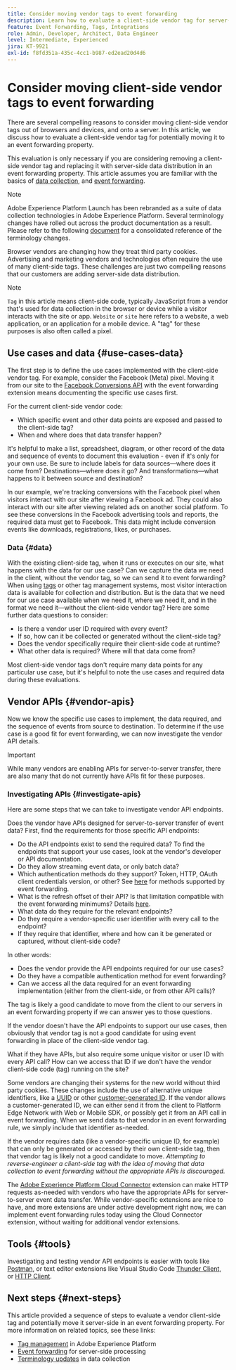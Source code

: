 ```yaml
---
title: Consider moving vendor tags to event forwarding
description: Learn how to evaluate a client-side vendor tag for server-side data distribution.
feature: Event Forwarding, Tags, Integrations
role: Admin, Developer, Architect, Data Engineer
level: Intermediate, Experienced
jira: KT-9921
exl-id: f8fd351a-435c-4cc1-b987-ed2ead20d4d6
---
```

# Consider moving client-side vendor tags to event forwarding

There are several compelling reasons to consider moving client-side vendor tags out of browsers and devices, and onto a server. In this article, we discuss how to evaluate a client-side vendor tag for potentially moving it to an event forwarding property.

This evaluation is only necessary if you are considering removing a client-side vendor tag and replacing it with server-side data distribution in an event forwarding property. This article assumes you are familiar with the basics of [data collection](https://experienceleague.adobe.com/docs/data-collection.html), and [event forwarding](https://experienceleague.adobe.com/docs/experience-platform/tags/event-forwarding/overview.html).

>[!NOTE]
>
>Adobe Experience Platform Launch has been rebranded as a suite of data collection technologies in Adobe Experience Platform. Several terminology changes have rolled out across the product documentation as a result. Please refer to the following [document](https://experienceleague.adobe.com/docs/experience-platform/tags/term-updates.html) for a consolidated reference of the terminology changes.

Browser vendors are changing how they treat third party cookies. Advertising and marketing vendors and technologies often require the use of many client-side tags. These challenges are just two compelling reasons that our customers are adding server-side data distribution.

>[!NOTE]
>
>`Tag` in this article means client-side code, typically JavaScript from a vendor that's used for data collection in the browser or device while a visitor interacts with the site or app. `Website` or `site` here refers to a website, a web application, or an application for a mobile device. A "tag" for these purposes is also often called a pixel.

## Use cases and data {#use-cases-data}

The first step is to define the use cases implemented with the client-side vendor tag. For example, consider the Facebook (Meta) pixel. Moving it from our site to the [Facebook Conversions API](https://exchange.adobe.com/apps/ec/105509/facebook-conversions-api-extension) with the event forwarding extension means documenting the specific use cases first.

For the current client-side vendor code:

- Which specific event and other data points are exposed and passed to the client-side tag?
- When and where does that data transfer happen?

It's helpful to make a list, spreadsheet, diagram, or other record of the data and sequence of events to document this evaluation - even if it's only for your own use. Be sure to include labels for data sources&mdash;where does it come from? Destinations&mdash;where does it go? And transformations&mdash;what happens to it between source and destination?

In our example, we're tracking conversions with the Facebook pixel when visitors interact with our site after viewing a Facebook ad. They could also interact with our site after viewing related ads on another social platform. To see these conversions in the Facebook advertising tools and reports, the required data must get to Facebook. This data might include conversion events like downloads, registrations, likes, or purchases.

### Data {#data}

With the existing client-side tag, when it runs or executes on our site, what happens with the data for our use case? Can we capture the data we need in the client, without the vendor tag, so we can send it to event forwarding? When using [tags](https://experienceleague.adobe.com/docs/experience-platform/tags/home.html) or other tag management systems, most visitor interaction data is available for collection and distribution. But is the data that we need for our use case available when we need it, where we need it, and in the format we need it&mdash;without the client-side vendor tag? Here are some further data questions to consider:

- Is there a vendor user ID required with every event?
- If so, how can it be collected or generated without the client-side tag?
- Does the vendor specifically require their client-side code at runtime?
- What other data is required? Where will that data come from?

Most client-side vendor tags don't require many data points for any particular use case, but it's helpful to note the use cases and required data during these evaluations.

## Vendor APIs {#vendor-apis}

Now we know the specific use cases to implement, the data required, and the sequence of events from source to destination. To determine if the use case is a good fit for event forwarding, we can now investigate the vendor API details.

>[!IMPORTANT]
>
>While many vendors are enabling APIs for server-to-server transfer, there are also many that do not currently have APIs fit for these purposes.

### Investigating APIs {#investigate-apis}

Here are some steps that we can take to investigate vendor API endpoints.

Does the vendor have APIs designed for server-to-server transfer of event data? First, find the requirements for those specific API endpoints:

- Do the API endpoints exist to send the required data? To find the endpoints that support your use cases, look at the vendor's developer or API documentation.
- Do they allow streaming event data, or only batch data?
- Which authentication methods do they support? Token, HTTP, OAuth client credentials version, or other? See [here](https://experienceleague.adobe.com/docs/experience-platform/tags/event-forwarding/secrets.html) for methods supported by event forwarding.
- What is the refresh offset of their API? Is that limitation compatible with the event forwarding minimums? Details [here](https://experienceleague.adobe.com/docs/experience-platform/tags/event-forwarding/secrets.html#:~:text=you%20can%20configure%20the%20Refresh%20Offset%20value%20for%20the%20secret).
- What data do they require for the relevant endpoints?
- Do they require a vendor-specific user identifier with every call to the endpoint?
- If they require that identifier, where and how can it be generated or captured, without client-side code?

In other words:

- Does the vendor provide the API endpoints required for our use cases?
- Do they have a compatible authentication method for event forwarding?
- Can we access all the data required for an event forwarding implementation (either from the client-side, or from other API calls)?

The tag is likely a good candidate to move from the client to our servers in an event forwarding property if we can answer yes to those questions.

If the vendor doesn't have the API endpoints to support our use cases, then obviously that vendor tag is not a good candidate for using event forwarding in place of the client-side vendor tag.

What if they have APIs, but also require some unique visitor or user ID with every API call? How can we access that ID if we don't have the vendor client-side code (tag) running on the site?

Some vendors are changing their systems for the new world without third party cookies. These changes include the use of alternative unique identifiers, like a [UUID](https://developer.mozilla.org/en-US/docs/Glossary/UUID) or other [customer-generated ID](https://experienceleague.adobe.com/docs/experience-platform/edge/identity/first-party-device-ids.html). If the vendor allows a customer-generated ID, we can either send it from the client to Platform Edge Network with Web or Mobile SDK, or possibly get it from an API call in event forwarding. When we send data to that vendor in an event forwarding rule, we simply include that identifier as-needed.

If the vendor requires data (like a vendor-specific unique ID, for example) that can only be generated or accessed by their own client-side tag, then that vendor tag is likely not a good candidate to move. _Attempting to reverse-engineer a client-side tag with the idea of moving that data collection to event forwarding without the appropriate APIs is discouraged._

The [Adobe Experience Platform Cloud Connector](https://experienceleague.adobe.com/docs/experience-platform/tags/extensions/adobe/cloud-connector/overview.html) extension can make HTTP requests as-needed with vendors who have the appropriate APIs for server-to-server event data transfer. While vendor-specific extensions are nice to have, and more extensions are under active development right now, we can implement event forwarding rules today using the Cloud Connector extension, without waiting for additional vendor extensions.

## Tools {#tools}

Investigating and testing vendor API endpoints is easier with tools like [Postman](https://www.postman.com/), or text editor extensions like Visual Studio Code [Thunder Client](https://marketplace.visualstudio.com/items?itemName=rangav.vscode-thunder-client), or [HTTP Client](https://marketplace.visualstudio.com/items?itemName=mkloubert.vscode-http-client).

## Next steps {#next-steps}

This article provided a sequence of steps to evaluate a vendor client-side tag and potentially move it server-side in an event forwarding property. For more information on related topics, see these links:

- [Tag management](https://experienceleague.adobe.com/docs/experience-platform/tags/home.html) in Adobe Experience Platform
- [Event forwarding](https://experienceleague.adobe.com/docs/experience-platform/tags/event-forwarding/overview.html) for server-side processing
- [Terminology updates](https://experienceleague.adobe.com/docs/experience-platform/tags/term-updates.html) in data collection
